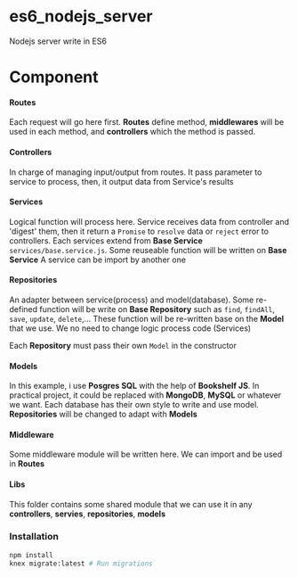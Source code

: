 # es6_nodejs_server
Nodejs server write in ES6
# Component

#### Routes
Each request will go here first. **Routes** define method, **middlewares** will be used in each method, and **controllers** which the method is passed.

#### Controllers
In charge of managing input/output from routes. It pass parameter to service to process, then, it output data from Service's results

#### Services
Logical function will process here. Service receives data from controller and 'digest' them, then it return a `Promise` to `resolve` data or `reject` error to controllers. 
Each services extend from **Base Service** `services/base.service.js`. Some reuseable function will be written on **Base Service**
A service can be import by another one

#### Repositories
An adapter between service(process) and model(database). Some re-defined function will be write on **Base Repository** such as `find`, `findAll`, `save`, `update`, `delete`,... These function will be re-written base on the **Model** that we use. We no need to change logic process code (Services)

Each **Repository** must pass their own `Model` in the constructor

#### Models
In this example, i use **Posgres SQL** with the help of **Bookshelf JS**. In practical project, it could be replaced with **MongoDB**, **MySQL** or whatever we want. Each database has their own style to write and use model. **Repositories** will be changed to adapt with **Models**


#### Middleware
Some middleware module will be written here. We can import and be used in **Routes**

#### Libs
This folder contains some shared module that we can use it in any **controllers**, **servies**, **repositories**, **models**
 
### Installation
```bash
npm install
knex migrate:latest # Run migrations
```
